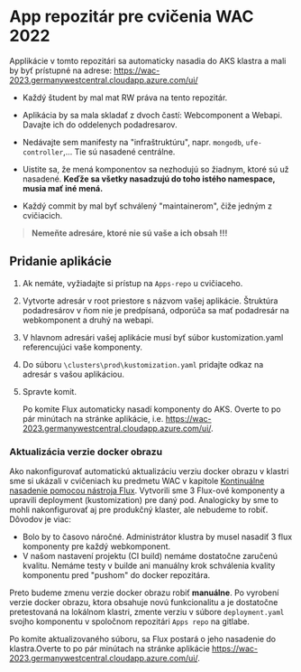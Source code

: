 # App repozitár pre cvičenia WAC 2022

Applikácie v tomto repozitári sa automaticky nasadia do AKS klastra a mali by byť prístupné na adrese:
https://wac-2023.germanywestcentral.cloudapp.azure.com/ui/

- Každý študent by mal mat RW práva na tento repozitár.

- Aplikácia by sa mala skladať z dvoch častí: Webcomponent a Webapi. Davajte ich do oddelenych podadresarov.

- Nedávajte sem manifesty na "infraštruktúru", napr. `mongodb`, `ufe-controller`,... Tie sú nasadené centrálne.

- Uistite sa, že mená komponentov sa nezhodujú so žiadnym, ktoré sú už nasadené. **Keďže sa všetky nasadzujú do toho istého namespace, musia mať iné mená.**

- Každý commit by mal byť schválený "maintainerom", čiže jedným z cvičiacich.

> **Nemeňte adresáre, ktoré nie sú vaše a ich obsah !!!**

## Pridanie aplikácie 

1. Ak nemáte, vyžiadajte si prístup na `Apps-repo` u cvičiaceho.

2. Vytvorte adresár v root priestore s názvom vašej aplikácie. Štruktúra podadresárov v ňom nie je predpísaná, odporúča sa mať podadresár na webkomponent a druhý na webapi.

3. V hlavnom adresári vašej aplikácie musí byť súbor kustomization.yaml referencujúci vaše komponenty.

4. Do súboru `\clusters\prod\kustomization.yaml` pridajte odkaz na adresár s vašou aplikáciou.

5. Spravte komit.

   Po komite Flux automaticky nasadí komponenty do AKS. Overte to po pár minútach na stránke aplikácie, i.e. https://wac-2023.germanywestcentral.cloudapp.azure.com/ui/. 

### Aktualizácia verzie docker obrazu

Ako nakonfigurovať automatickú aktualizáciu verziu docker obrazu v klastri sme si ukázali v cvičeniach ku predmetu WAC v kapitole [Kontinuálne nasadenie pomocou nástroja Flux](http://wac-fiit.milung.eu/v2/01.Web-Components/dojo/008-flux). Vytvorili sme 3 Flux-ové komponenty a upravili deployment (kustomization) pre daný pod. Analogicky by sme to mohli nakonfigurovať aj pre produkčný klaster, ale nebudeme to robiť. Dôvodov je viac: 

- Bolo by to časovo náročné. Administrátor klustra by musel nasadiť 3 flux komponenty pre každý webkomponent. 
- V našom nastavení projektu (CI build) nemáme dostatočne zaručenú kvalitu. Nemáme testy v builde ani manuálny krok schválenia kvality komponentu pred "pushom" do docker repozitára.

Preto budeme zmenu verzie docker obrazu robiť **manuálne**. Po vyrobení verzie docker obrazu, ktora obsahuje novú funkcionalitu a je dostatočne pretestovaná na lokálnom klastri, zmente verziu v súbore `deployment.yaml` svojho komponentu v spoločnom repozitári `Apps repo` na gitlabe.

Po komite aktualizovaného súboru, sa Flux postará o jeho nasadenie do klastra.Overte to po pár minútach na stránke aplikácie https://wac-2023.germanywestcentral.cloudapp.azure.com/ui/. 
